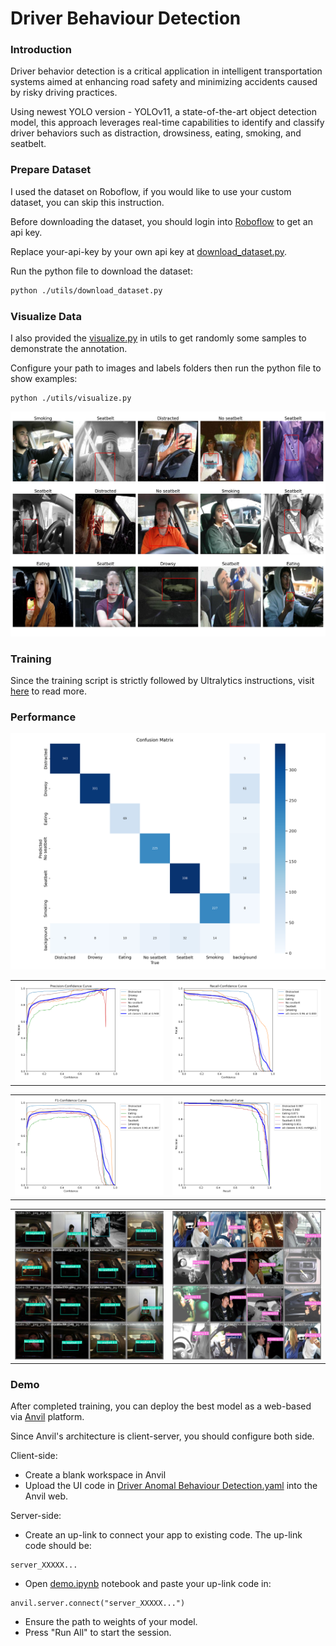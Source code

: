 # Driver Behaviour Detection

### Introduction

Driver behavior detection is a critical application in intelligent transportation systems aimed at enhancing road safety and minimizing accidents caused by risky driving practices.

Using newest YOLO version - YOLOv11, a state-of-the-art object detection model, this approach leverages real-time capabilities to identify and classify driver behaviors such as distraction, drowsiness, eating, smoking, and seatbelt.

### Prepare Dataset

I used the dataset on Roboflow, if you would like to use your custom dataset, you can skip this instruction.

Before downloading the dataset, you should login into <a href="https://universe.roboflow.com/">Roboflow</a> to get an api key.

Replace your-api-key by your own api key at <a href="./utils/download_dataset.py">download_dataset.py</a>.

Run the python file to download the dataset:

```bash
python ./utils/download_dataset.py
```

### Visualize Data

I also provided the <a href="./utils/visualize.py">visualize.py</a> in utils to get randomly some samples to demonstrate the annotation.

Configure your path to images and labels folders then run the python file to show examples:

```
python ./utils/visualize.py
```

<img src="./imgs/vis.jpg"/>

### Training

Since the training script is strictly followed by Ultralytics instructions, visit <a href="https://docs.ultralytics.com/models/yolo11/">here</a> to read more.

### Performance

<img src="./imgs/confusion_matrix.png"/>
<table>
  <tr>
    <td><img src="./imgs/P_curve.png" alt="P Curve"/></td>
    <td><img src="./imgs/R_curve.png" alt="R Curve"/></td>
  </tr>
</table>
<table>
  <tr>
    <td><img src="./imgs/F1_curve.png" alt="F1 Curve"/></td>
    <td><img src="./imgs/PR_curve.png" alt="PR Curve"/></td>
  </tr>
</table>
<table>
  <tr>
    <td><img src="./imgs/val_batch1_pred.jpg" alt="Batch 1 Prediction"/></td>
    <td><img src="./imgs/val_batch2_pred.jpg" alt="Batch 2 Prediction"/></td>
  </tr>
</table>

### Demo

After completed training, you can deploy the best model as a web-based via <a href="https://anvil.works/">Anvil</a> platform.

Since Anvil's architecture is client-server, you should configure both side.

Client-side:

- Create a blank workspace in Anvil
- Upload the UI code in <a href="./demo/Driver Anomal Behaviour Detection.yaml">Driver Anomal Behaviour Detection.yaml</a> into the Anvil web.

Server-side:

- Create an up-link to connect your app to existing code. The up-link code should be:

```
server_XXXXX...
```

- Open <a href="./demo/demo.ipynb">demo.ipynb</a> notebook and paste your up-link code in:

```
anvil.server.connect("server_XXXXX...")
```

- Ensure the path to weights of your model.
- Press "Run All" to start the session.
